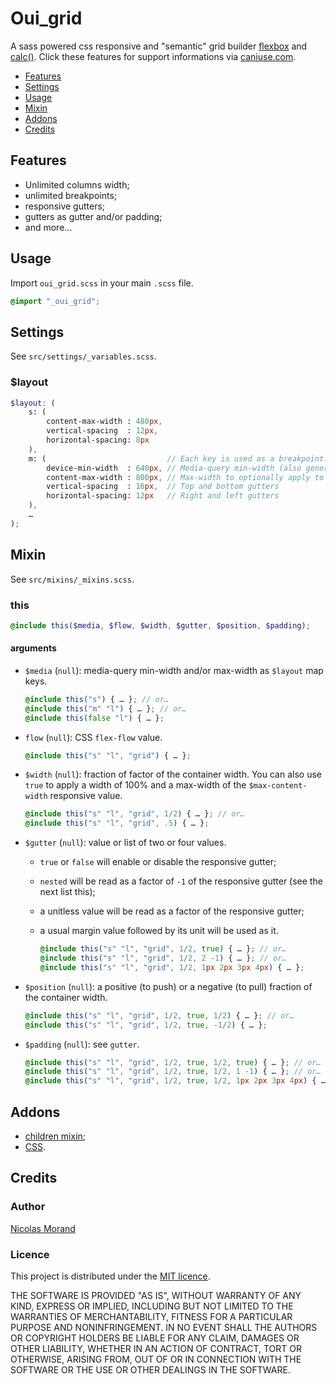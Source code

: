 # Oui_grid

A sass powered css responsive and "semantic" grid builder [flexbox](//caniuse.com/#feat=flexbox) and [calc()](//caniuse.com/#search=calc).
Click these features for support informations via [caniuse.com](//caniuse.com/).

* [Features](#features)
* [Settings](#settings)
* [Usage](#usage)
* [Mixin](#mixin)
* [Addons](#addons)
* [Credits](#credits)

## Features

* Unlimited columns width;
* unlimited breakpoints;
* responsive gutters;
* gutters as gutter and/or padding;
* and more…

## Usage

Import `oui_grid.scss` in your main `.scss` file.

```scss
@import "_oui_grid";
```

## Settings

See `src/settings/_variables.scss`.

### $layout

```scss
$layout: (
    s: (
        content-max-width : 480px,
        vertical-spacing  : 12px,
        horizontal-spacing: 8px
    ),
    m: (                           // Each key is used as a breakpoint.
        device-min-width  : 640px, // Media-query min-width (also generates the max-width of the previous breakpoint).
        content-max-width : 800px, // Max-width to optionally apply to containers
        vertical-spacing  : 16px,  // Top and bottom gutters
        horizontal-spacing: 12px   // Right and left gutters
    ),
    …
);
```

## Mixin

See `src/mixins/_mixins.scss`.

### this

```scss
@include this($media, $flow, $width, $gutter, $position, $padding);
```

#### arguments

- `$media` (`null`): media-query min-width and/or max-width as `$layout` map keys.

    ```scss
    @include this("s") { … }; // or…
    @include this("m" "l") { … }; // or…
    @include this(false "l") { … };
    ```

- `flow` (`null`): CSS `flex-flow` value.

    ```scss
    @include this("s" "l", "grid") { … };
    ```

- `$width` (`null`): fraction of factor of the container width.
You can also use `true` to apply a width of 100% and a max-width of the `$max-content-width` responsive value.
    ```scss
    @include this("s" "l", "grid", 1/2) { … }; // or…
    @include this("s" "l", "grid", .5) { … };
    ```

- `$gutter` (`null`): value or list of two or four values.
  - `true` or `false` will enable or disable the responsive gutter;
  - `nested` will be read as a factor of `-1` of the responsive gutter (see the next list this);
  - a unitless value will be read as a factor of the responsive gutter;
  - a usual margin value followed by its unit will be used as it.

    ```scss
    @include this("s" "l", "grid", 1/2, true) { … }; // or…
    @include this("s" "l", "grid", 1/2, 2 -1) { … }; // or…
    @include this("s" "l", "grid", 1/2, 1px 2px 3px 4px) { … };
    ```

- `$position` (`null`): a positive (to push) or a negative (to pull) fraction of the container width.

    ```scss
    @include this("s" "l", "grid", 1/2, true, 1/2) { … }; // or…
    @include this("s" "l", "grid", 1/2, true, -1/2) { … };
    ```

- `$padding` (`null`): see `gutter`.

    ```scss
    @include this("s" "l", "grid", 1/2, true, 1/2, true) { … }; // or…
    @include this("s" "l", "grid", 1/2, true, 1/2, 1 -1) { … }; // or…
    @include this("s" "l", "grid", 1/2, true, 1/2, 1px 2px 3px 4px) { … };
    ```

## Addons

* [children mixin](//github.com/NicolasGraph/oui_grid/tree/dev/addons/children);
* [CSS](//github.com/NicolasGraph/oui_grid/tree/dev/addons/css).

## Credits

### Author

[Nicolas Morand](//twitter.com/NicolasGraph)

### Licence

This project is distributed under the [MIT licence](//opensource.org/licenses/MIT).

THE SOFTWARE IS PROVIDED "AS IS", WITHOUT WARRANTY OF ANY KIND, EXPRESS OR IMPLIED, INCLUDING BUT NOT LIMITED TO THE WARRANTIES OF MERCHANTABILITY, FITNESS FOR A PARTICULAR PURPOSE AND NONINFRINGEMENT. IN NO EVENT SHALL THE AUTHORS OR COPYRIGHT HOLDERS BE LIABLE FOR ANY CLAIM, DAMAGES OR OTHER LIABILITY, WHETHER IN AN ACTION OF CONTRACT, TORT OR OTHERWISE, ARISING FROM, OUT OF OR IN CONNECTION WITH THE SOFTWARE OR THE USE OR OTHER DEALINGS IN THE SOFTWARE.
